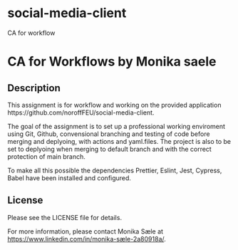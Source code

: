 # social-media-client
CA for workflow
 
<h1>CA for Workflows by Monika saele</h1>


<h2>Description</h2>


<p>This assignment is for workflow and working on the provided application https://github.com/noroffFEU/social-media-client.

The goal of the assignment is to set up a professional working enviroment using  Git, Github, convensional branching and testing 
of code before merging and deplyoing, with actions and yaml.files. 
 The project is also to be set to deplyoing when merging to default branch and with the correct protection of main branch.
 
 To make all this possible the dependencies Prettier, Eslint, Jest, Cypress, Babel have been installed and configured.</p>
 
 
 
<h2>License</h2>

Please see the LICENSE file for details.

For more information, please contact Monika Sæle at https://www.linkedin.com/in/monika-sæle-2a80918a/.

